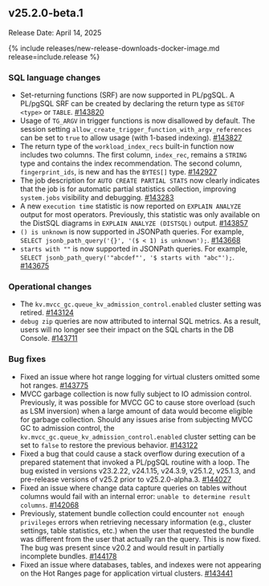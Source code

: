 ## v25.2.0-beta.1

Release Date: April 14, 2025

{% include releases/new-release-downloads-docker-image.md release=include.release %}

<h3 id="v25-2-0-beta-1-sql-language-changes">SQL language changes</h3>

- Set-returning functions (SRF) are now supported in PL/pgSQL. A PL/pgSQL SRF can be created by declaring the return type as `SETOF <type>` or `TABLE`.
 [#143820][#143820]
- Usage of `TG_ARGV` in trigger functions is now disallowed by default. The session setting `allow_create_trigger_function_with_argv_references` can be set to `true` to allow usage (with 1-based indexing).
 [#143827][#143827]
- The return type of the `workload_index_recs` built-in function now includes two columns. The first column, `index_rec`, remains a `STRING` type and contains the index recommendation. The second column, `fingerprint_ids`, is new and has the `BYTES[]` type. [#142927][#142927]
- The job description for `AUTO CREATE PARTIAL STATS` now clearly indicates that the job is for automatic partial statistics collection, improving `system.jobs` visibility and debugging.
 [#143283][#143283]
- A new `execution time` statistic is now reported on `EXPLAIN ANALYZE` output for most operators. Previously, this statistic was only available on the DistSQL diagrams in `EXPLAIN ANALYZE (DISTSQL)` output.
 [#143857][#143857]
- `() is unknown` is now supported in JSONPath queries. For example, `SELECT jsonb_path_query('{}', '($ < 1) is unknown');`.
 [#143668][#143668]
- `starts with ""` is now supported in JSONPath queries. For example, `SELECT jsonb_path_query('"abcdef"', '$
  starts with "abc"');`.
 [#143675][#143675]

<h3 id="v25-2-0-beta-1-operational-changes">Operational changes</h3>

- The `kv.mvcc_gc.queue_kv_admission_control.enabled` cluster setting was retired.
 [#143124][#143124]
- `debug zip` queries are now attributed to internal SQL metrics. As a result, users will no longer see their impact on the SQL charts in the DB Console.
 [#143711][#143711]

<h3 id="v25-2-0-beta-1-bug-fixes">Bug fixes</h3>

- Fixed an issue where hot range logging for virtual clusters omitted some hot ranges.
 [#143775][#143775]
- MVCC garbage collection is now fully subject to IO admission control. Previously, it was possible for MVCC GC to cause store overload (such as LSM inversion) when a large amount of data would become eligible for garbage collection. Should any issues arise from subjecting MVCC GC to admission control, the `kv.mvcc_gc.queue_kv_admission_control.enabled` cluster setting can be set to `false` to restore the previous behavior.
 [#143122][#143122]
- Fixed a bug that could cause a stack overflow during execution of a prepared statement that invoked a PL/pgSQL routine with a loop. The bug existed in versions v23.2.22, v24.1.15, v24.3.9, v25.1.2, v25.1.3, and pre-release versions of v25.2 prior to v25.2.0-alpha.3.
 [#144027][#144027]
- Fixed an issue where change data capture queries on tables without columns would fail with an internal error: `unable to determine result columns`.
 [#142068][#142068]
- Previously, statement bundle collection could encounter `not enough privileges` errors when retrieving necessary information (e.g., cluster settings, table statistics, etc.) when the user that requested the bundle was different from the user that actually ran the query. This is now fixed. The bug was present since v20.2 and would result in partially incomplete bundles.
 [#144178][#144178]
- Fixed an issue where databases, tables, and indexes were not appearing on the Hot Ranges page for application virtual clusters.
 [#143441][#143441]


[#143827]: https://github.com/cockroachdb/cockroach/pull/143827
[#143675]: https://github.com/cockroachdb/cockroach/pull/143675
[#143124]: https://github.com/cockroachdb/cockroach/pull/143124
[#143711]: https://github.com/cockroachdb/cockroach/pull/143711
[#143775]: https://github.com/cockroachdb/cockroach/pull/143775
[#142068]: https://github.com/cockroachdb/cockroach/pull/142068
[#143441]: https://github.com/cockroachdb/cockroach/pull/143441
[#142927]: https://github.com/cockroachdb/cockroach/pull/142927
[#143283]: https://github.com/cockroachdb/cockroach/pull/143283
[#143857]: https://github.com/cockroachdb/cockroach/pull/143857
[#144027]: https://github.com/cockroachdb/cockroach/pull/144027
[#143820]: https://github.com/cockroachdb/cockroach/pull/143820
[#143668]: https://github.com/cockroachdb/cockroach/pull/143668
[#143122]: https://github.com/cockroachdb/cockroach/pull/143122
[#144178]: https://github.com/cockroachdb/cockroach/pull/144178
